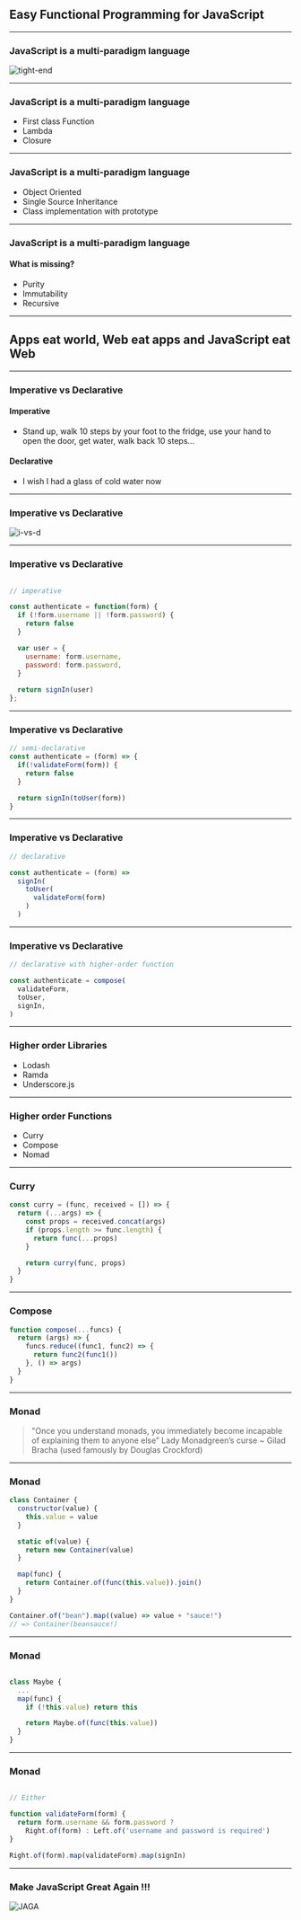 ## Easy Functional Programming for JavaScript

---

### JavaScript is a multi-paradigm language 

![tight-end](assets/tight-end.jpg)

---

### JavaScript is a multi-paradigm language 

+ First class Function 
+ Lambda
+ Closure

---

### JavaScript is a multi-paradigm language 

+ Object Oriented
+ Single Source Inheritance
+ Class implementation with prototype

---

### JavaScript is a multi-paradigm language 

#### What is missing?

+ Purity
+ Immutability
+ Recursive

---

## Apps eat world, Web eat apps and JavaScript eat Web

---

### Imperative vs Declarative

#### Imperative

+ Stand up, walk 10 steps by your foot to the fridge, use your hand to open the door, get water, walk back 10 steps...

#### Declarative

+ I wish I had a glass of cold water now

---

### Imperative vs Declarative

![i-vs-d](assets/declarative-imperative.png)

---

### Imperative vs Declarative

```js

// imperative

const authenticate = function(form) {
  if (!form.username || !form.password) {
    return false
  }

  var user = {
    username: form.username,
    password: form.password,
  }
  
  return signIn(user)
};
```

---

### Imperative vs Declarative

```js
// semi-declarative
const authenticate = (form) => {
  if(!validateForm(form)) {
    return false
  }

  return signIn(toUser(form))
}
```

---

### Imperative vs Declarative

```js
// declarative

const authenticate = (form) => 
  signIn(
    toUser(
      validateForm(form)
    )
  )

```
---

### Imperative vs Declarative

```js
// declarative with higher-order function

const authenticate = compose(
  validateForm,
  toUser,
  signIn,
)
```

---

### Higher order Libraries

+ Lodash
+ Ramda
+ Underscore.js
 
---

### Higher order Functions

+ Curry
+ Compose
+ Nomad
 
---

### Curry

``` js
const curry = (func, received = []) => {
  return (...args) => {
    const props = received.concat(args)
    if (props.length >= func.length) {
      return func(...props)
    }

    return curry(func, props)
  }
}
```

---

### Compose

``` js
function compose(...funcs) {
  return (args) => {
    funcs.reduce((func1, func2) => {
      return func2(func1())
    }, () => args)
  }
}
```

---

### Monad

> "Once you understand monads, you immediately become incapable of explaining them to anyone else” Lady Monadgreen’s curse ~ Gilad Bracha (used famously by Douglas Crockford)

---

### Monad

```js
class Container {
  constructor(value) {
    this.value = value
  }

  static of(value) {
    return new Container(value)
  }

  map(func) {
    return Container.of(func(this.value)).join()
  }
}

Container.of("bean").map((value) => value + "sauce!")
// => Container(beansauce!)
```

---

### Monad

```js

class Maybe {
  ...
  map(func) {
    if (!this.value) return this

    return Maybe.of(func(this.value))
  }
}
```

---

### Monad

```js

// Either

function validateForm(form) {
  return form.username && form.password ?
    Right.of(form) : Left.of('username and password is required')
}

Right.of(form).map(validateForm).map(signIn)
```

---

### Make JavaScript Great Again !!!

![JAGA](assets/jaga.png)
